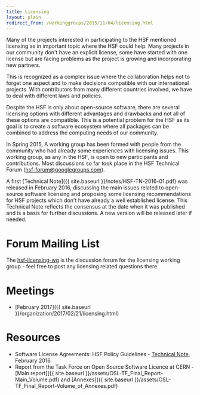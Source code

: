 ```yaml
---
title: Licensing
layout: plain
redirect_from: /workinggroups/2015/11/04/licensing.html
---
```


Many of the projects interested in participating to the HSF mentioned licensing
as in important topic where the HSF could help. Many projects in our community
don't have an explicit license, some have started with one license but are
facing problems as the project is growing and incorporating new partners.

This is recognized as a complex issue where the collaboration helps not to
forget one aspect and to make decisions compatible with our international
projects. With contributors from many different countries involved, we have to
deal with different laws and policies.

Despite the HSF is only about open-source software, there are several licensing
options with different advantages and drawbacks and not all of these options
are compatible. This is a potential problem for the HSF as its goal is to
create a software ecosystem where all packages can be combined to address the
computing needs of our community.

In Spring 2015, A working group has been formed with people from the community
who had already some experiences with licensing issues. This working group, as
any in the HSF, is open to new participants and contributions. Most
discussions so far took place in the HSF Technical Forum
(<hsf-forum@googlegroups.com>).

A first [Technical Note]({{ site.baseurl }}/notes/HSF-TN-2016-01.pdf)
was released in February 2016,
discussing the main issues related to open-source software licensing and
proposing some licensing recommendations for HSF projects which don't have
already a well established license. This Technical Note reflects the consensus at the
date when it was published and is a basis for further discussions. A new version will
be released later if needed.

# Forum Mailing List

The [hsf-licensing-wg](https://groups.google.com/forum/#%21forum/hsf-licensing-wg)
is the discussion forum for the licensing working group - feel free to post
any licensing related questions there.

# Meetings

* [February 2017]({{ site.baseurl }}/organization/2017/02/21/licensing.html)

# Resources

* Software License Agreements: HSF Policy Guidelines - [Technical Note](http://hepsoftwarefoundation.org/notes/HSF-TN-2016-01.pdf),
  February 2016
* Report from the Task Force on Open Source Software Licence at CERN - [Main
report]({{ site.baseurl }}/assets/OSL-TF_Final_Report-Main_Volume.pdf) and
[Annexes]({{ site.baseurl }}/assets/OSL-TF_Final_Report-Volume_of_Annexes.pdf)
